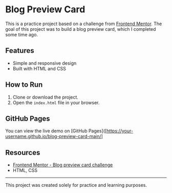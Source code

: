 # Blog Preview Card

This is a practice project based on a challenge from [Frontend Mentor](https://www.frontendmentor.io/). The goal of this project was to build a blog preview card, which I completed some time ago.

## Features

- Simple and responsive design
- Built with HTML and CSS

## How to Run

1. Clone or download the project.
2. Open the `index.html` file in your browser.

## GitHub Pages

You can view the live demo on [GitHub Pages]([https://your-username.github.io/blog-preview-card-main/]

## Resources

- [Frontend Mentor - Blog preview card challenge](https://www.frontendmentor.io/challenges/blog-preview-card-ckPaj01IcS)
- HTML, CSS

---
This project was created solely for practice and learning purposes.

